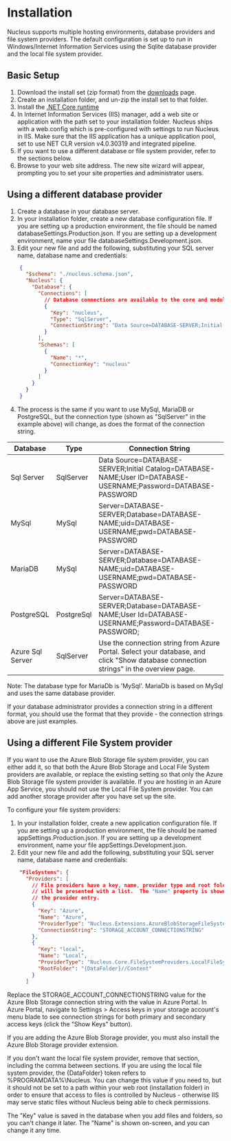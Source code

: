 # Installation 
Nucleus supports multiple hosting environments, database providers and file system providers.  The default configuration is set up to run
in Windows/Internet Information Services using the Sqlite database provider and the local file system provider.

## Basic Setup 
1. Download the install set (zip format) from the [downloads](/downloads) page.
2. Create an installation folder, and un-zip the install set to that folder.
3. Install the [.NET Core runtime](https://dotnet.microsoft.com/en-us/download/dotnet/6.0)
4. In Internet Information Services (IIS) manager, add a web site or application with the path set to your installation folder.  Nucleus ships
   with a web.config which is pre-configured with settings to run Nucleus in IIS.  Make sure that the IIS application has a unique application 
   pool, set to use NET CLR version v4.0.30319 and integrated pipeline.
5. If you want to use a different database or file system provider, refer to the sections below.
6. Browse to your web site address.  The new site wizard will appear, prompting you to set your site properties and administrator users.

## Using a different database provider
1. Create a database in your database server.
2. In your installation folder, create a new database configuration file.  If you are setting up a production environment, the file should be named 
databaseSettings.Production.json.  If you are setting up a development environment, name your file databaseSettings.Development.json.
3. Edit your new file and add the following, substituting your SQL server name, database name and credentials:
```json
    {
      "$schema": "./nucleus.schema.json",
      "Nucleus": {
        "Database": {
          "Connections": [
            // Database connections are available to the core and modules, but must be configured in the Schemas section in order to be used.
            {
              "Key": "nucleus",
              "Type": "SqlServer",
              "ConnectionString": "Data Source=DATABASE-SERVER;Initial Catalog=DATABASE-NAME;User ID=SQL-USERNAME;Password=SQL-PASSWORD"
            }
          ],
          "Schemas": [
            {
              "Name": "*",
              "ConnectionKey": "nucleus"
            }
          ]
        }
      }
    }
```
  4.  The process is the same if you want to use MySql, MariaDB or PostgreSQL, but the connection type (shown as "SqlServer" in the example above) will change, as does
  the format of the connection string.

  | Database          | Type       | Connection String                                                                                                                          |
  | ---------         | ---------- | ----------------------------                                                                                                               |
  | Sql Server        | SqlServer  | Data Source=DATABASE-SERVER;Initial Catalog=DATABASE-NAME;User ID=DATABASE-USERNAME;Password=DATABASE-PASSWORD                             |
  | MySql             | MySql      | Server=DATABASE-SERVER;Database=DATABASE-NAME;uid=DATABASE-USERNAME;pwd=DATABASE-PASSWORD                                                  |
  | MariaDB           | MySql      | Server=DATABASE-SERVER;Database=DATABASE-NAME;uid=DATABASE-USERNAME;pwd=DATABASE-PASSWORD                                                  |
  | PostgreSQL        | PostgreSql | Server=DATABASE-SERVER;Database=DATABASE-NAME;User Id=DATABASE-USERNAME;Password=DATABASE-PASSWORD;                                        |
  | Azure Sql Server  | SqlServer  | Use the connection string from Azure Portal.  Select your database, and click "Show database connection strings" in the overview page.     |

  Note: The database type for MariaDb is 'MySql'.  MariaDb is based on MySql and uses the same database provider.

  If your database administrator provides a connection string in a different format, you should use the format that they provide - the connection strings above are just examples.  

## Using a different File System provider
If you want to use the Azure Blob Storage file system provider, you can either add it, so that both the Azure Blob Storage and Local File System providers are available, or
replace the existing setting so that only the Azure Blob Storage file system provider is available.  If you are hosting in an Azure App Service, you should not use the 
Local File System provider.  You can add another storage provider after you have set up the site.

To configure your file system providers:
1. In your installation folder, create a new application configuration file.  If you are setting up a production environment, the file should be named 
appSettings.Production.json.  If you are setting up a development environment, name your file appSettings.Development.json.
2. Edit your new file and add the following, substituting your SQL server name, database name and credentials:

```json
    "FileSystems": {
      "Providers": [
        // File providers have a key, name, provider type and root folder.  You can specify multiple file providers, and the user
        // will be presented with a list.  The "Name" property is shown to the user.  Each entry has a key which uniquely identifies 
        // the provider entry.
        {
          "Key": "Azure",
          "Name": "Azure",
          "ProviderType": "Nucleus.Extensions.AzureBlobStorageFileSystemProvider.FileSystemProvider,Nucleus.Extensions.AzureBlobStorageFileSystemProvider",
          "ConnectionString": "STORAGE_ACCOUNT_CONNECTIONSTRING"
        },
        {
          "Key": "local",
          "Name": "Local",
          "ProviderType": "Nucleus.Core.FileSystemProviders.LocalFileSystemProvider,Nucleus.Core",
          "RootFolder": "{DataFolder}//Content"
        }
      ]
```

Replace the STORAGE_ACCOUNT_CONNECTIONSTRING value for the Azure Blob Storage connection string with the value in Azure Portal.  In Azure Portal, navigate to Settings > Access keys 
in your storage account's menu blade to see connection strings for both primary and secondary access keys (click the "Show Keys" button).

If you are adding the Azure Blob Storage provider, you must also install the Azure Blob Storage provider extension.

If you don't want the local file system provider, remove that section, including the comma between sections.  If you are using the local file system provider, the {DataFolder} token
refers to %PROGRAMDATA%\Nucleus.  You can change this value if you need to, but it should not be set to a path within your web root (installation folder) in order to ensure that
access to files is controlled by Nucleus - otherwise IIS may serve static files without Nucleus being able to check permissions.

The "Key" value is saved in the database when you add files and folders, so you can't change it later.  The "Name" is shown on-screen, and you can change it any time.
